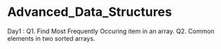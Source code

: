 ﻿# Advanced_Data_Structures
 
Day1 : Q1. Find Most Frequently Occuring item in an array.
       Q2. Common elements in two sorted arrays.
